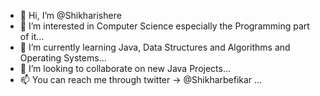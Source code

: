 - 👋 Hi, I’m @Shikharishere
- 👀 I’m interested in Computer Science especially the Programming part of it...
- 🌱 I’m currently learning Java, Data Structures and Algorithms and Operating Systems...
- 💞️ I’m looking to collaborate on new Java Projects...
- 📫 You can reach me through twitter -> @Shikharbefikar ...

<!---
Shikharishere/Shikharishere is a ✨ special ✨ repository because its `README.md` (this file) appears on your GitHub profile.
You can click the Preview link to take a look at your changes.
--->
